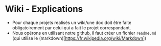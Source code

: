# Wiki - Explications
- Pour chaque projets realisés un wiki/une doc doit être faite obligatoirement par celui qui a fait le projet correspondant.
- Nous opérons en utilisant notre github, il faut créer un fichier ``readme.md`` (qui utilise le (markdown)[https://fr.wikipedia.org/wiki/Markdown])
